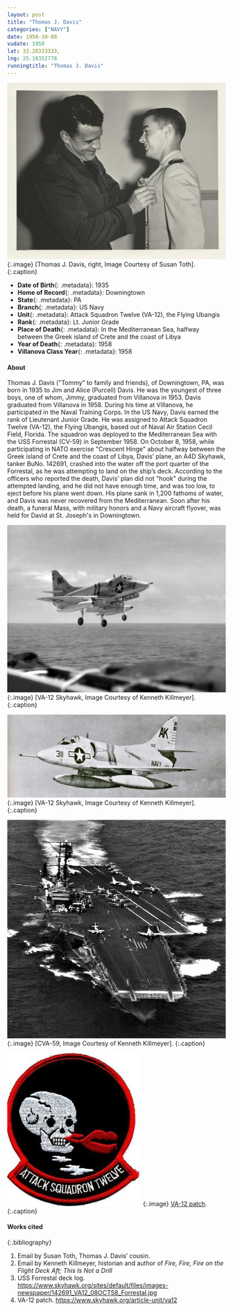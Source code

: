 ```yaml
---
layout: post
title: "Thomas J. Davis"
categories: ["NAVY"]
date: 1958-10-08
vudate: 1958
lat: 33.28333333,
lng: 25.18352778
runningtitle: "Thomas J. Davis"
---
```


![Thomas J. Davis](images/Davis1.jpg)
   {:.image}
[Thomas J. Davis, right, Image Courtesy of Susan Toth].
   {:.caption}

* **Date of Birth**{: .metadata}: 1935
* **Home of Record**{: .metadata}: Downingtown
* **State**{: .metadata}: PA
* **Branch**{: .metadata}: US Navy
* **Unit**{: .metadata}: Attack Squadron Twelve (VA-12), the Flying Ubangis
* **Rank**{: .metadata}: Lt. Junior Grade
* **Place of Death**{: .metadata}: In the Mediterranean Sea, halfway between the Greek island of Crete and the coast of Libya
* **Year of Death**{: .metadata}: 1958
* **Villanova Class Year**{: .metadata}: 1958


#### About

Thomas J. Davis ("Tommy" to family and friends), of Downingtown, PA, was born in 1935 to Jim and Alice (Purcell) Davis. He was the youngest of three boys, one of whom, Jimmy, graduated from Villanova in 1953. Davis graduated from Villanova in 1958. During his time at Villanova, he participated in the Naval Training Corps. In the US Navy, Davis earned the rank of Lieutenant Junior Grade. He was assigned to Attack Squadron Twelve (VA-12), the Flying Ubangis, based out of Naval Air Station Cecil Field, Florida. The squadron was deployed to the Mediterranean Sea with the USS Forrestal (CV-59) in September 1958. On October 8, 1958, while participating in NATO exercise "Crescent Hinge" about halfway between the Greek island of Crete and the coast of Libya, Davis’ plane, an A4D Skyhawk, tanker BuNo. 142691, crashed into the water off the port quarter of the Forrestal, as he was attempting to land on the ship’s deck. According to the officers who reported the death, Davis’ plan did not "hook" during the attempted landing, and he did not have enough time, and was too low, to eject before his plane went down. His plane sank in 1,200 fathoms of water, and Davis was never recovered from the Mediterranean. Soon after his death, a funeral Mass, with military honors and a Navy aircraft flyover, was held for David at St. Joseph's in Downingtown.

![VA-12 Skyhawk](images/Davis2.jpg)
   {:.image}
[VA-12 Skyhawk, Image Courtesy of Kenneth Killmeyer].
   {:.caption}

![VA-12 Skyhawk](images/Davis3.jpg)
   {:.image}
[VA-12 Skyhawk, Image Courtesy of Kenneth Killmeyer].
   {:.caption}

![CVA-59](images/Davis4.jpg)
   {:.image}
[CVA-59, Image Courtesy of Kenneth Killmeyer].
   {:.caption}

![VA-12 patch](images/Davis5.jpg)
   {:.image}
[VA-12 patch](https://www.skyhawk.org/article-unit/va12).
   {:.caption}


#### Works cited

{:.bibliography}
1. Email by Susan Toth, Thomas J. Davis’ cousin.
2. Email by Kenneth Killmeyer, historian and author of _Fire, Fire, Fire on the Flight Deck Aft; This Is Not a Drill_
3. USS Forrestal deck log. <https://www.skyhawk.org/sites/default/files/images-newspaper/142691_VA12_08OCT58_Forrestal.jpg>
4. VA-12 patch. <https://www.skyhawk.org/article-unit/va12>

